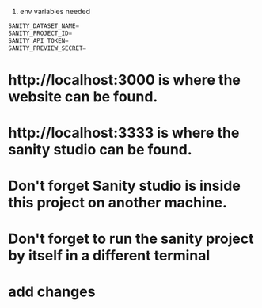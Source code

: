1. env variables needed

```javascript
SANITY_DATASET_NAME=
SANITY_PROJECT_ID=
SANITY_API_TOKEN=
SANITY_PREVIEW_SECRET=
```

# http://localhost:3000 is where the website can be found.

# http://localhost:3333 is where the sanity studio can be found.

# Don't forget Sanity studio is inside this project on another machine.

# Don't forget to run the sanity project by itself in a different terminal

# add changes
